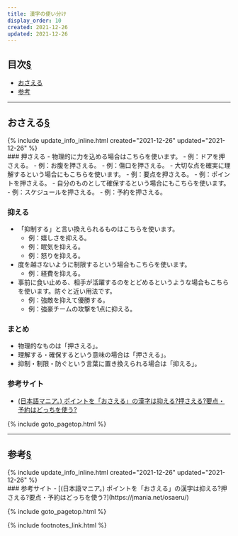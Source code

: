 ```yaml
---
title: 漢字の使い分け
display_order: 10
created: 2021-12-26
updated: 2021-12-26
---
```


## <a name="index">目次</a><a class="heading-anchor-permalink" href="#目次">§</a>

<ul id="index_ul">
<li><a href="#おさえる">おさえる</a></li>
<li><a href="#参考">参考</a></li>
</ul>

* * *
## <a name="おさえる">おさえる</a><a class="heading-anchor-permalink" href="#おさえる">§</a>
<div class="chapter-updated">{% include update_info_inline.html created="2021-12-26" updated="2021-12-26" %}</div>
### 押さえる
- 物理的に力を込める場合はこちらを使います。
  - 例：ドアを押さえる。
  - 例：お腹を押さえる。
  - 例：傷口を押さえる。
- 大切な点を確実に理解するという場合にもこちらを使います。
  - 例：要点を押さえる。
  - 例：ポイントを押さえる。
- 自分のものとして確保するという場合にもこちらを使います。
  - 例：スケジュールを押さえる。
  - 例：予約を押さえる。

### 抑える
- 「抑制する」と言い換えられるものはこちらを使います。
  - 例：嬉しさを抑える。
  - 例：眠気を抑える。
  - 例：怒りを抑える。
- 度を越さないように制限するという場合もこちらを使います。
  - 例：経費を抑える。
- 事前に食い止める、相手が活躍するのをとどめるというような場合もこちらを使います。防ぐと近い用法です。
  - 例：強敵を抑えて優勝する。
  - 例：強豪チームの攻撃を1点に抑える。

### まとめ
- 物理的なものは「押さえる」。
- 理解する・確保するという意味の場合は「押さえる」。
- 抑制・制限・防ぐという言葉に置き換えられる場合は「抑える」。

### 参考サイト
- [(日本語マニア。) ポイントを「おさえる」の漢字は抑える?押さえる?要点・予約はどっちを使う?](https://jmania.net/osaeru/)

{% include goto_pagetop.html %}

* * *
## <a name="参考">参考</a><a class="heading-anchor-permalink" href="#参考">§</a>
<div class="chapter-updated">{% include update_info_inline.html created="2021-12-26" updated="2021-12-26" %}</div>
### 参考サイト
- [(日本語マニア。) ポイントを「おさえる」の漢字は抑える?押さえる?要点・予約はどっちを使う?](https://jmania.net/osaeru/)

{% include goto_pagetop.html %}

{% include footnotes_link.html %}
